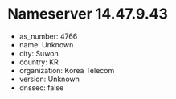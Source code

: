 # Nameserver 14.47.9.43

* as_number: 4766
* name: Unknown
* city: Suwon
* country: KR
* organization: Korea Telecom
* version: Unknown
* dnssec: false
